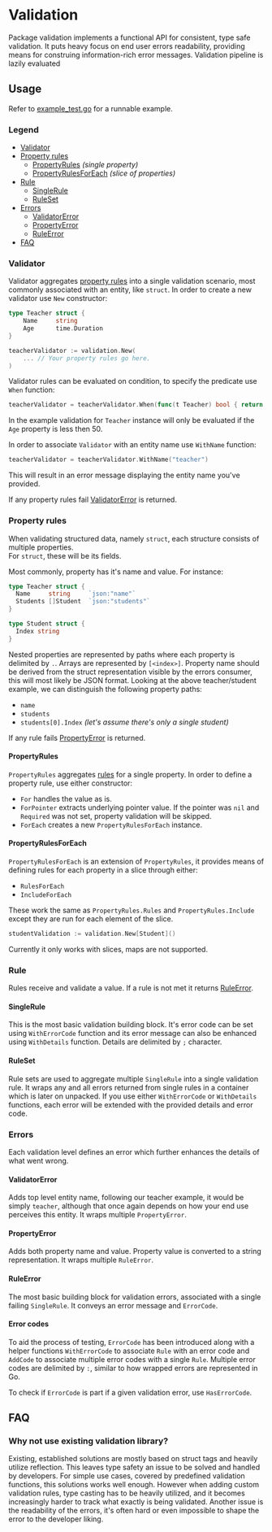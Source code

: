 # Validation

Package validation implements a functional API for consistent, type safe validation.
It puts heavy focus on end user errors readability, providing means for construing
information-rich error messages. Validation pipeline is lazily evaluated

## Usage

Refer to [example_test.go](./example_test.go) for a runnable example.

### Legend

- [Validator](#validator)
- [Property rules](#property-rules)
    - [PropertyRules](#propertyrules) _(single property)_
    - [PropertyRulesForEach](#propertyrulesforeach) _(slice of properties)_
- [Rule](#rule)
    - [SingleRule](#singlerule)
    - [RuleSet](#ruleset)
- [Errors](#errors)
    - [ValidatorError](#validatorerror)
    - [PropertyError](#propertyerror)
    - [RuleError](#ruleerror)
- [FAQ](#faq)

### Validator

Validator aggregates [property rules](#property-rules) into a single validation scenario,
most commonly associated with an entity, like `struct`.
In order to create a new validator use `New` constructor:

[//]: # ( @formatter:off)
```go
type Teacher struct {
    Name     string
    Age      time.Duration
}

teacherValidator := validation.New(
    ... // Your property rules go here.
)
```

Validator rules can be evaluated on condition, to specify the predicate use `When` function:

```go
teacherValidator = teacherValidator.When(func(t Teacher) bool { return t.Age < 50 })
```

In the example validation for `Teacher` instance will only be evaluated
if the `Age` property is less then 50.

In order to associate `Validator` with an entity name use `WithName` function:

```go
teacherValidator = teacherValidator.WithName("teacher")
```

This will result in an error message displaying the entity name you've provided.

If any property rules fail [ValidatorError](#validatorerror) is returned.

### Property rules

When validating structured data, namely `struct`,
each structure consists of multiple properties. \
For `struct`, these will be its fields.

Most commonly, property has it's name and value. For instance:

```go
type Teacher struct {
  Name     string     `json:"name"`
  Students []Student  `json:"students"`
}

type Student struct {
  Index string
}
```

Nested properties are represented by paths where each property is delimited by `.`.
Arrays are represented by `[<index>]`. Property name should be derived from the struct
representation visible by the errors consumer, this will most likely be JSON format.
Looking at the above teacher/student example,
we can distinguish the following property paths:

- `name`
- `students`
- `students[0].Index` _(let's assume there's only a single student)_

If any rule fails [PropertyError](#propertyerror) is returned.

#### PropertyRules

`PropertyRules` aggregates [rules](#rule) for a single property. In order to define a property rule,
use either constructor:

- `For` handles the value as is.
- `ForPointer` extracts underlying pointer value. If the pointer was `nil` and `Required` 
  was not set, property validation will be skipped.
- `ForEach` creates a new `PropertyRulesForEach` instance.

#### PropertyRulesForEach

`PropertyRulesForEach` is an extension of `PropertyRules`, it provides means of defining
rules for each property in a slice through either:

- `RulesForEach`
- `IncludeForEach`

These work the same as `PropertyRules.Rules` and `PropertyRules.Include` except they are
run for each element of the slice.

```go
studentValidation := validation.New[Student]()
```

Currently it only works with slices, maps are not supported.

### Rule

Rules receive and validate a value. If a rule is not met it returns [RuleError](#ruleerror).

#### SingleRule

This is the most basic validation building block.
It's error code can be set using `WithErrorCode` function and its error message can
also be enhanced using `WithDetails` function. 
Details are delimited by `;` character.

#### RuleSet

Rule sets are used to aggregate multiple `SingleRule` into a single validation rule.
It wraps any and all errors returned from single rules in a container which is later
on unpacked. If you use either `WithErrorCode` or `WithDetails` functions, each error
will be extended with the provided details and error code.

### Errors

Each validation level defines an error which further enhances the details of what went wrong.

#### ValidatorError

Adds top level entity name, following our teacher example,
it would be simply `teacher`, although that once again depends on how your end use perceives
this entity. It wraps multiple `PropertyError`.

#### PropertyError
Adds both property name and value. Property value is converted to a string
representation. It wraps multiple `RuleError`. 

#### RuleError
The most basic building block for validation errors, associated with a single
failing `SingleRule`. It conveys an error message and `ErrorCode`.

#### Error codes

To aid the process of testing, `ErrorCode` has been introduced along with a helper functions
`WithErrorCode` to associate `Rule` with an error code and `AddCode` to associate multiple
error codes with a single `Rule`. Multiple error codes are delimited by `:`, similar to how
wrapped errors are represented in Go.

To check if `ErrorCode` is part if a given validation error, use `HasErrorCode`.

## FAQ

### Why not use existing validation library?

Existing, established solutions are mostly based on struct tags and heavily utilize reflection.
This leaves type safety an issue to be solved and handled by developers. For simple use cases,
covered by predefined validation functions, this solutions works well enough. 
However when adding custom validation rules, type casting has to be heavily utilized,
and it becomes increasingly harder to track what exactly is being validated.
Another issue is the readability of the errors, it's often hard or even impossible to shape
the error to the developer liking.
